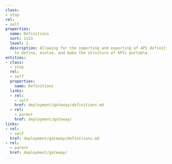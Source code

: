 ```yaml
---
class:
- stop
rel:
- self
properties:
  name: Definitions
  sort: 1123
  level: 2
  description: Allowing for the importing and exporting of API definitions and schema
    to define, evolve, and make the structure of APIs portable.
entities:
- class:
  - stop
  rel:
  - self
  properties:
    name: Definitions
  links:
  - rel:
    - self
    href: deployment/gateway/definitions.md
  - rel:
    - parent
    href: deployment/gateway/
links:
- rel:
  - self
  href: deployment/gateway/definitions.md
- rel:
  - parent
  href: deployment/gateway/
...
```

